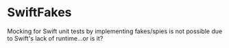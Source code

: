 # SwiftFakes
Mocking for Swift unit tests by implementing fakes/spies is not possible due to Swift's lack of runtime...or is it?
